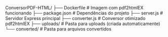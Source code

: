 ConversorPDF-HTML/
├── Dockerfile                 # Imagem com pdf2htmlEX funcionando
├── package.json              # Dependências do projeto
├── server.js                 # Servidor Express principal
├── converter.js              # Conversor otimizado pdf2htmlEX
├── uploads/                  # Pasta para uploads (criada automaticamente)
└── converted/                # Pasta para arquivos convertidos
